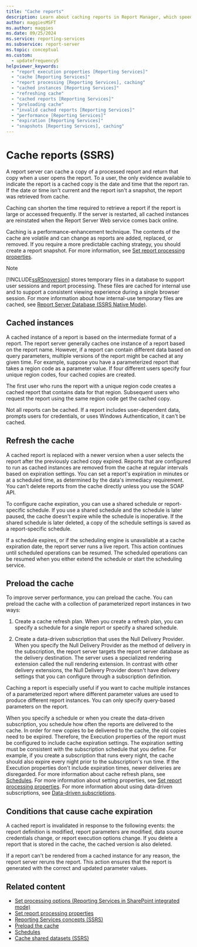 ```yaml
---
title: "Cache reports"
description: Learn about caching reports in Report Manager, which speeds up viewing for a processed report while it remains cached.
author: maggiesMSFT
ms.author: maggies
ms.date: 09/25/2024
ms.service: reporting-services
ms.subservice: report-server
ms.topic: conceptual
ms.custom:
  - updatefrequency5
helpviewer_keywords:
  - "report execution properties [Reporting Services]"
  - "cache [Reporting Services]"
  - "report processing [Reporting Services], caching"
  - "cached instances [Reporting Services]"
  - "refreshing cache"
  - "cached reports [Reporting Services]"
  - "preloading cache"
  - "invalid cached reports [Reporting Services]"
  - "performance [Reporting Services]"
  - "expiration [Reporting Services]"
  - "snapshots [Reporting Services], caching"
---
```

# Cache reports (SSRS)
  A report server can cache a copy of a processed report and return that copy when a user opens the report. To a user, the only evidence available to indicate the report is a cached copy is the date and time that the report ran. If the date or time isn't current and the report isn't a snapshot, the report was retrieved from cache.  
  
 Caching can shorten the time required to retrieve a report if the report is large or accessed frequently. If the server is restarted, all cached instances are reinstated when the Report Server Web service comes back online.  
  
 Caching is a performance-enhancement technique. The contents of the cache are volatile and can change as reports are added, replaced, or removed. If you require a more predictable caching strategy, you should create a report snapshot. For more information, see [Set report processing properties](../../reporting-services/report-server/set-report-processing-properties.md).  
  
> [!NOTE]  
>  [!INCLUDE[ssRSnoversion](../../includes/ssrsnoversion-md.md)] stores temporary files in a database to support user sessions and report processing. These files are cached for internal use and to support a consistent viewing experience during a single browser session. For more information about how internal-use temporary files are cached, see [Report Server Database &#40;SSRS Native Mode&#41;](../../reporting-services/report-server/report-server-database-ssrs-native-mode.md).  
  
## Cached instances  
 A cached instance of a report is based on the intermediate format of a report. The report server generally caches one instance of a report based on the report name. However, if a report can contain different data based on query parameters, multiple versions of the report might be cached at any given time. For example, suppose you have a parameterized report that takes a region code as a parameter value. If four different users specify four unique region codes, four cached copies are created.  
  
 The first user who runs the report with a unique region code creates a cached report that contains data for that region. Subsequent users who request the report using the same region code get the cached copy.  
  
 Not all reports can be cached. If a report includes user-dependent data, prompts users for credentials, or uses Windows Authentication, it can't be cached.  
  
## Refresh the cache  
 A cached report is replaced with a newer version when a user selects the report after the previously cached copy expired. Reports that are configured to run as cached instances are removed from the cache at regular intervals based on expiration settings. You can set a report's expiration in minutes or at a scheduled time, as determined by the data's immediacy requirement. You can't delete reports from the cache directly unless you use the SOAP API.  
  
 To configure cache expiration, you can use a shared schedule or report-specific schedule. If you use a shared schedule and the schedule is later paused, the cache doesn't expire while the schedule is inoperative. If the shared schedule is later deleted, a copy of the schedule settings is saved as a report-specific schedule.  
  
If a schedule expires, or if the scheduling engine is unavailable at a cache expiration date, the report server runs a live report. This action continues until scheduled operations can be resumed. The scheduled operations can be resumed when you either extend the schedule or start the scheduling service.  
  
## Preload the cache  
 To improve server performance, you can preload the cache. You can preload the cache with a collection of parameterized report instances in two ways:  
  
1.  Create a cache refresh plan. When you create a refresh plan, you can specify a schedule for a single report or specify a shared schedule.  
  
1.  Create a data-driven subscription that uses the Null Delivery Provider. When you specify the Null Delivery Provider as the method of delivery in the subscription, the report server targets the report server database as the delivery destination. The server uses a specialized rendering extension called the null rendering extension. In contrast with other delivery extensions, the Null Delivery Provider doesn't have delivery settings that you can configure through a subscription definition.  
  
 Caching a report is especially useful if you want to cache multiple instances of a parameterized report where different parameter values are used to produce different report instances. You can only specify query-based parameters on the report.  
  
 When you specify a schedule or when you create the data-driven subscription, you schedule how often the reports are delivered to the cache. In order for new copies to be delivered to the cache, the old copies need to be expired. Therefore, the Execution properties of the report must be configured to include cache expiration settings. The expiration setting must be consistent with the subscription schedule that you define. For example, if you create a subscription that runs every night, the cache should also expire every night prior to the subscription's run time. If the Execution properties don't include expiration times, newer deliveries are disregarded. For more information about cache refresh plans, see [Schedules](../../reporting-services/subscriptions/schedules.md). For more information about setting properties, see [Set report processing properties](../../reporting-services/report-server/set-report-processing-properties.md). For more information about using data-driven subscriptions, see [Data-driven subscriptions](../../reporting-services/subscriptions/data-driven-subscriptions.md).  
  
## Conditions that cause cache expiration  
 A cached report is invalidated in response to the following events: the report definition is modified, report parameters are modified, data source credentials change, or report execution options change. If you delete a report that is stored in the cache, the cached version is also deleted.  
  
If a report can't be rendered from a cached instance for any reason, the report server reruns the report. This action ensures that the report is generated with the correct and updated parameter values.  
  
## Related content

- [Set processing options &#40;Reporting Services in SharePoint integrated mode&#41;](../../reporting-services/report-server-sharepoint/set-processing-options-reporting-services-in-sharepoint-integrated-mode.md)
- [Set report processing properties](../../reporting-services/report-server/set-report-processing-properties.md)
- [Reporting Services concepts &#40;SSRS&#41;](../../reporting-services/reporting-services-concepts-ssrs.md)
- [Preload the cache](../../reporting-services/report-server/preload-the-cache-report-manager.md)
- [Schedules](../../reporting-services/subscriptions/schedules.md)
- [Cache shared datasets &#40;SSRS&#41;](../../reporting-services/report-server/cache-shared-datasets-ssrs.md)
